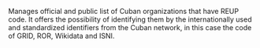 Manages official and public list of Cuban organizations that have REUP code. It offers the possibility of identifying them by the internationally used and standardized identifiers from the Cuban network, in this case the code of GRID, ROR, Wikidata and ISNI.